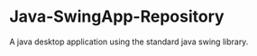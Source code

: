 Java-SwingApp-Repository
========================

A java desktop application using the standard java swing library.
